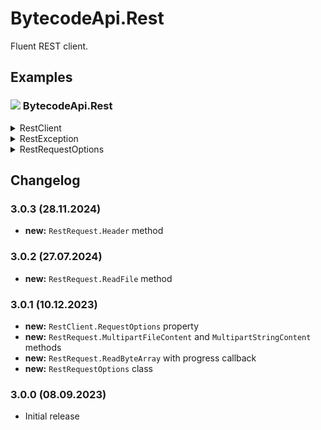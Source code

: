 # BytecodeApi.Rest

Fluent REST client.

## Examples

### ![](http://bytecode77.com/public/vs/namespace.png) BytecodeApi.Rest

<details>
<summary>RestClient</summary>

The `RestClient` is an abstract class that provides fluent methods to query REST services.

```
public class MyService : RestClient
{
	public MyService(string baseUrl) : base(baseUrl)
	{
	}

	public async Task<User[]> GetUsers(string searchText)
	{
		return await Get($"{BaseUrl}/users")
			.QueryParameter("search", searchText)
			.ReadJson<User[]>();
	}
	public async Task UpdateUser(User user, bool activate)
	{
		await Post($"{BaseUrl}/users/update")
			.QueryParameter("activate", activate)
			.JsonContent(user)
			.ReadString();
	}
}
```

- The fluent call starts with `Get`, `Post`, `Put`, `Patch`, etc...
- The following calls apply optional parameters to the HTTP request:
  - `QueryParameter`
  - `StringContent`
  - `JsonContent`
  - `FormUrlEncodedContent`
  - `MultipartFileContent` and `MultipartStringContent`
- Finally, execute the REST request by calling either of the following:
  - `ReadString`
  - `ReadByteArray`
  - `ReadJson`

</details>

<details>
<summary>RestException</summary>

If a `RestClient` encounters an error, a `RestException` is thrown:

```
try
{
	MyService myService = new("http://api.exmample.com");
	User[] users = await myService.GetUsers();
}
catch (RestException ex)
{
	Console.WriteLine(ex.StatusCode);
	Console.WriteLine(ex.Content); // The HTML body
}
```

</details>

<details>
<summary>RestRequestOptions</summary>

Modify the properties in `RestClient.RequestOptions` to configure formats, etc. of REST request:

```
public class MyService : RestClient
{
	public MyService(string baseUrl) : base(baseUrl)
	{
		RequestOptions.QueryParameterDateTimeFormat = "dd.MM.yyyy HH:mm:ss";
		RequestOptions.QueryParameterDateOnlyFormat = "dd.MM.yyyy";
		RequestOptions.QueryParameterTimeOnlyFormat = "HH:mm:ss";
	}
}
```

The configured formats are used in `RestRequest.QueryParameter`.
</details>

## Changelog

### 3.0.3 (28.11.2024)

* **new:** `RestRequest.Header` method

### 3.0.2 (27.07.2024)

* **new:** `RestRequest.ReadFile` method

### 3.0.1 (10.12.2023)

* **new:** `RestClient.RequestOptions` property
* **new:** `RestRequest.MultipartFileContent` and `MultipartStringContent` methods
* **new:** `RestRequest.ReadByteArray` with progress callback
* **new:** `RestRequestOptions` class

### 3.0.0 (08.09.2023)

* Initial release